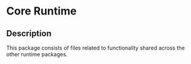 <!-- (c) https://github.com/MontiCore/monticore -->
# Core Runtime

## Description
This package consists of files related to functionality shared across the other runtime packages.

